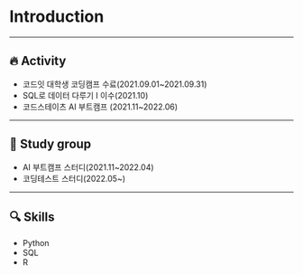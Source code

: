 # Introduction

----------
## 🔥 Activity
* 코드잇 대학생 코딩캠프 수료(2021.09.01~2021.09.31)
* SQL로 데이터 다루기 I 이수(2021.10)
* 코드스테이츠 AI 부트캠프 (2021.11~2022.06)
-------------
## 👥 Study group
* AI 부트캠프 스터디(2021.11~2022.04)
* 코딩테스트 스터디(2022.05~)
-------------
## 🔍 Skills
* Python
* SQL
* R

